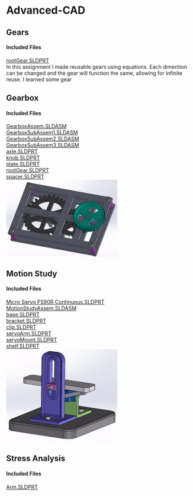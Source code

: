 # Advanced-CAD

## Gears
#### Included Files
<a href="Gears/rootGear.SLDPRT">rootGear.SLDPRT</a><br/>
In this assignment I made reusable gears using equations. Each dimention can be changed and the gear will function the same, allowing for infinite reuse. I learned some gear 

## Gearbox
#### Included Files
<a href="Gears/GearboxAssem.SLDASM">GearboxAssem.SLDASM</a><br/>
<a href="Gears/GearboxSubAssem1.SLDASM">GearboxSubAssem1.SLDASM</a><br/>
<a href="Gears/GearboxSubAssem2.SLDASM">GearboxSubAssem2.SLDASM</a><br/>
<a href="Gears/GearboxSubAssem3.SLDASM">GearboxSubAssem3.SLDASM</a><br/>
<a href="Gears/axle.SLDPRT">axle.SLDPRT</a><br/>
<a href="Gears/knob.SLDPRT">knob.SLDPRT</a><br/>
<a href="Gears/plate.SLDPRT">plate.SLDPRT</a><br/>
<a href="Gears/rootGear.SLDPRT">rootGear.SLDPRT</a><br/>
<a href="Gears/spacer.SLDPRT">spacer.SLDPRT</a><br/>
<IMG SRC="Media/GearboxGif.gif"  width="300" height="208">


## Motion Study
#### Included Files
<a href="MotionStudy/Micro Servo FS90R Continuous.SLDPRT">Micro Servo FS90R Continuous.SLDPRT</a><br/>
<a href="MotionStudy/MotionStudyAssem.SLDASM">MotionStudyAssem.SLDASM</a><br/>
<a href="MotionStudy/base.SLDPRT">base.SLDPRT</a><br/>
<a href="MotionStudy/bracket.SLDPRT">bracket.SLDPRT</a><br/>
<a href="MotionStudy/clip.SLDPRT">clip.SLDPRT</a><br/>
<a href="MotionStudy/servoArm.SLDPRT">servoArm.SLDPRT</a><br/>
<a href="MotionStudy/servoMount.SLDPRT">servoMount.SLDPRT</a><br/>
<a href="MotionStudy/shelf.SLDPRT">shelf.SLDPRT</a><br/>
<IMG SRC="Media/MotionStudiesGif.gif"  width="300" height="250">
  
## Stress Analysis
#### Included Files
<a href="StressAnalysis/Arm.SLDPRT">Arm.SLDPRT</a><br/>
